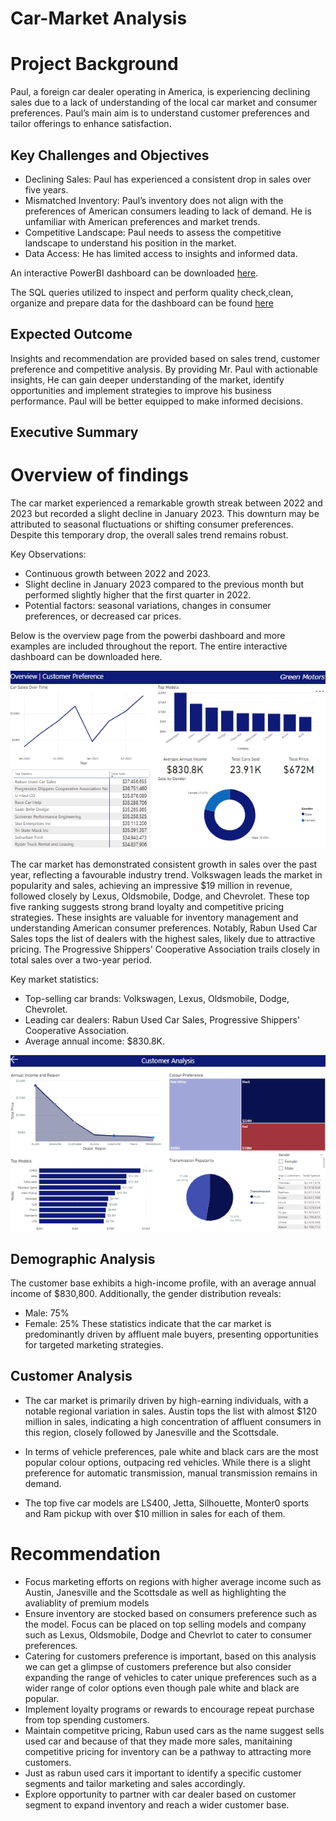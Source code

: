 # Car-Market Analysis
# Project Background 
Paul, a foreign car dealer operating in America, is experiencing declining sales due to a lack of understanding of the local car market and consumer preferences. Paul’s main aim is to understand customer preferences and tailor offerings to enhance satisfaction.

## Key Challenges and Objectives
*	Declining Sales: Paul has experienced a consistent drop in sales over five years.
*	Mismatched Inventory: Paul’s inventory does not align with the preferences of American consumers leading to lack of demand. He is unfamiliar with American preferences and market trends.
*	Competitive Landscape: Paul needs to assess the competitive landscape to understand his position in the market.
*	Data Access: He has limited access to insights and informed data.

An interactive PowerBI dashboard can be downloaded [here](https://app.powerbi.com/groups/me/reports/18d7e45a-779e-491c-ae59-5fae80e70f09/b805dd1766b09320e7df?experience=power-bi).

The SQL queries utilized to inspect and perform quality check,clean, organize and prepare data for the dashboard can be found [here](https://raw.githubusercontent.com/den-yefa/Car-Market-/refs/heads/main/SQL%20Queries/car%20sales.sql)

## Expected Outcome 
Insights and recommendation are provided based on sales trend, customer preference and competitive analysis. By providing Mr. Paul with actionable insights, He can gain deeper understanding of the market, identify opportunities and implement strategies to improve his business performance. Paul will be better equipped to make informed decisions. 

## Executive Summary 
# Overview of findings 
The car market experienced a remarkable growth streak between 2022 and 2023 but recorded a slight decline in January 2023. This downturn may be attributed to seasonal fluctuations or shifting consumer preferences. Despite this temporary drop, the overall sales trend remains robust.

Key Observations:
- Continuous growth between 2022 and 2023.
- Slight decline in January 2023 compared to the previous month but performed slightly higher that the first quarter in 2022.
- Potential factors: seasonal variations, changes in consumer preferences, or decreased car prices.
  
Below is the overview page from the powerbi dashboard and more examples are included throughout the report. The entire interactive dashboard can be downloaded here.

![Your Image Alt Text](https://raw.githubusercontent.com/den-yefa/Car-Market-/refs/heads/main/Images/Overview.png)


The car market has demonstrated consistent growth in sales over the past year, reflecting a favourable industry trend. Volkswagen leads the market in popularity and sales, achieving an impressive $19 million in revenue, followed closely by Lexus, Oldsmobile, Dodge, and Chevrolet. These top five ranking suggests strong brand loyalty and competitive pricing strategies.
These insights are valuable for inventory management and understanding American consumer preferences. Notably, Rabun Used Car Sales tops the list of dealers with the highest sales, likely due to attractive pricing. The Progressive Shippers' Cooperative Association trails closely in total sales over a two-year period. 

Key market statistics:
- Top-selling car brands: Volkswagen, Lexus, Oldsmobile, Dodge, Chevrolet.
- Leading car dealers: Rabun Used Car Sales, Progressive Shippers' Cooperative Association.
- Average annual income: $830.8K.

  
![Your Image Alt Text](https://raw.githubusercontent.com/den-yefa/Car-Market-/refs/heads/main/Images/CustomerAnalysis.png)


## Demographic Analysis
The customer base exhibits a high-income profile, with an average annual income of $830,800. Additionally, the gender distribution reveals:
- Male: 75%
- Female: 25%
These statistics indicate that the car market is predominantly driven by affluent male buyers, presenting opportunities for targeted marketing strategies.

## Customer Analysis 
-	The car market is primarily driven by high-earning individuals, with a notable regional variation in sales. Austin tops the list with almost $120 million in sales, indicating a high concentration of affluent consumers in this region, closely followed by Janesville and the Scottsdale.

-	In terms of vehicle preferences, pale white and black cars are the most popular colour options, outpacing red vehicles. While there is a slight preference for automatic transmission, manual transmission remains in demand.
 - The top five car models are LS400, Jetta, Silhouette, Monter0 sports and Ram pickup with over $10 million in sales for each of them.

# Recommendation
* Focus marketing efforts on regions with higher average income such as Austin, Janesville and the Scottsdale as well as highlighting the avaliablity of premium models 
* Ensure inventory are stocked based on consumers preference such as the model. Focus can be placed on top selling models and company such as Lexus, Oldsmobile, Dodge and Chevrlot to cater to consumer preferences.
* Catering for customers preference is important, based on this analysis we can get a glimpse of customers preference but also consider expanding the range of vehicles to cater unique preferences such as a wider range of color options even though pale white and black are popular.
* Implement loyalty programs or rewards to encourage repeat purchase from top spending customers.
* Maintain competitve pricing, Rabun used cars as the name suggest sells used car and because of that they made more sales, manitaining competitive pricing for inventory can be a pathway to attracting more customers.
* Just as rabun used cars it important to identify a specific customer segments and tailor marketing and sales accordingly.
* Explore opportunity to partner with car dealer based on customer segment to expand inventory and reach a wider customer base.

